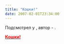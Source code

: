 ```yaml
---
title: "Кошки!"
date: 2007-02-01T23:34:00
---
```


Подсмотрел у <lj user="anna_domini">, автор - <lj user="koromelka">.

<A href="http://koromelka.livejournal.com/18775.html?view=747095"><FONT color=#ff0000><STRONG>Кошки!</STRONG></FONT></A>
